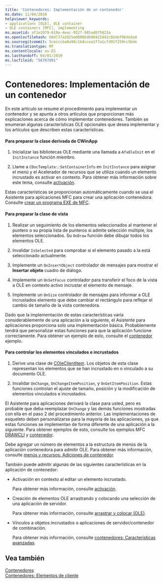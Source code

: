 ```yaml
---
title: 'Contenedores: Implementación de un contenedor'
ms.date: 11/04/2016
helpviewer_keywords:
- applications [OLE], OLE container
- OLE containers [MFC], implementing
ms.assetid: af1e2079-619a-4eac-9327-985ad875823a
ms.openlocfilehash: b0d737a2025ed0006db00425d42c02ebf0bdeda8
ms.sourcegitcommit: 5cecccba0a96c1b4ccea1f7a1cfd91f259cc5bde
ms.translationtype: MT
ms.contentlocale: es-ES
ms.lasthandoff: 04/01/2019
ms.locfileid: "58767891"
---
```

# <a name="containers-implementing-a-container"></a>Contenedores: Implementación de un contenedor

En este artículo se resume el procedimiento para implementar un contenedor y se apunta a otros artículos que proporcionan más explicaciones acerca de cómo implementar contenedores. También se enumeran algunas características OLE opcionales que desea implementar y los artículos que describen estas características.

#### <a name="to-prepare-your-cwinapp-derived-class"></a>Para preparar la clase derivada de CWinApp

1. Inicializar las bibliotecas OLE mediante una llamada a `AfxOleInit` en el `InitInstance` función miembro.

1. Llame a `CDocTemplate::SetContainerInfo` en `InitInstance` para asignar el menú y el Acelerador de recursos que se utiliza cuando un elemento incrustado es activar en contexto. Para obtener más información sobre este tema, consulte [activación](../mfc/activation-cpp.md).

Estas características se proporcionan automáticamente cuando se usa el Asistente para aplicaciones MFC para crear una aplicación contenedora. Consulte [crear un programa EXE de MFC](../mfc/reference/mfc-application-wizard.md).

#### <a name="to-prepare-your-view-class"></a>Para preparar la clase de vista

1. Realizar un seguimiento de los elementos seleccionados al mantener el puntero o su propia lista de punteros si admite selección múltiple, los elementos seleccionados. Su `OnDraw` función debe dibujar todos los elementos OLE.

1. Invalidar `IsSelected` para comprobar si el elemento pasado a la está seleccionado actualmente.

1. Implemente un `OnInsertObject` controlador de mensajes para mostrar el **Insertar objeto** cuadro de diálogo.

1. Implemente un `OnSetFocus` controlador para transferir el foco de la vista a OLE en contexto activo incrustar el elemento de mensaje.

1. Implemente un `OnSize` controlador de mensajes para informar a OLE incrustados elemento que debe cambiar el rectángulo para reflejar el cambio de tamaño de la vista contenedora.

Dado que la implementación de estas características varía considerablemente de una aplicación a la siguiente, el Asistente para aplicaciones proporciona solo una implementación básica. Probablemente tendrá que personalizar estas funciones para que la aplicación funcione correctamente. Para obtener un ejemplo de esto, consulte el [contenedor](../overview/visual-cpp-samples.md) ejemplo.

#### <a name="to-handle-embedded-and-linked-items"></a>Para controlar los elementos vinculados e incrustados

1. Derive una clase de [COleClientItem](../mfc/reference/coleclientitem-class.md). Los objetos de esta clase representan los elementos que se han incrustado en o vinculado a su documento OLE.

1. Invalidar `OnChange`, `OnChangeItemPosition`, y `OnGetItemPosition`. Estas funciones controlan el ajuste de tamaño, posición y la modificación de elementos vinculados e incrustados.

El Asistente para aplicaciones derivará la clase para usted, pero es probable que deba reemplazar `OnChange` y las demás funciones mostradas con ella en el paso 2 del procedimiento anterior. Las implementaciones de esqueleto deben personalizarse para la mayoría de las aplicaciones, ya que estas funciones se implementan de forma diferente de una aplicación a la siguiente. Para obtener ejemplos de esto, consulte los ejemplos MFC [DRAWCLI](../overview/visual-cpp-samples.md) y [contenedor](../overview/visual-cpp-samples.md).

Debe agregar un número de elementos a la estructura de menús de la aplicación contenedora para admitir OLE. Para obtener más información, consulte [menús y recursos: Adiciones de contenedor](../mfc/menus-and-resources-container-additions.md).

También puede admitir algunas de las siguientes características en la aplicación de contenedor:

- Activación en contexto al editar un elemento incrustado.

   Para obtener más información, consulte [activación](../mfc/activation-cpp.md).

- Creación de elementos OLE arrastrando y colocando una selección de una aplicación de servidor.

   Para obtener más información, consulte [arrastrar y colocar (OLE)](../mfc/drag-and-drop-ole.md).

- Vínculos a objetos incrustados o aplicaciones de servidor/contenedor de combinación.

   Para obtener más información, consulte [contenedores: Características avanzadas](../mfc/containers-advanced-features.md).

## <a name="see-also"></a>Vea también

[Contenedores](../mfc/containers.md)<br/>
[Contenedores: Elementos de cliente](../mfc/containers-client-items.md)
